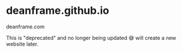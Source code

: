 # deanframe.github.io

deanframe.com

This is "deprecated" and no longer being updated 😅 will create a new website later. 
